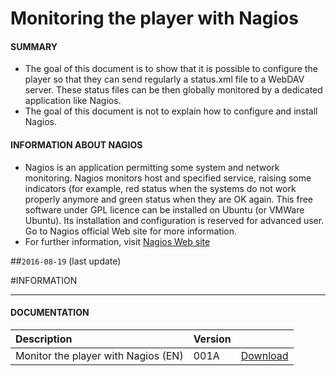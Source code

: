 # Monitoring the player with Nagios

#### **SUMMARY**
- The goal of this document is to show that it is possible to configure the player so that they can send regularly a status.xml file to a WebDAV server. These status files can be then globally monitored by a dedicated application like Nagios.
- The goal of this document is not to explain how to configure and install Nagios.
#### **INFORMATION ABOUT NAGIOS**
- Nagios is an application permitting some system and network monitoring. Nagios monitors host and specified service, raising some indicators (for example, red status when the systems do not work properly anymore and green status when they are OK again. This free software under GPL licence can be installed on Ubuntu (or VMWare Ubuntu). Its installation and configuration is reserved for advanced user. Go to Nagios official Web site for more information.
- For further information, visit [Nagios Web site](https://www.nagios.org/)

##`2016-08-19` (last update)

#INFORMATION
***********************************************************************
#### **DOCUMENTATION**
| Description                                                                      | Version |                 |
| :------------------------------------------------------------------------------- | :-------| :-------------- |
| Monitor the player with Nagios (EN)                       | 001A       | [Download](https://github.com/innes-labs/archives/blob/main/downloads/application-notes/Monitor-the-players-with-Nagios-001A_fr.pdf) |







